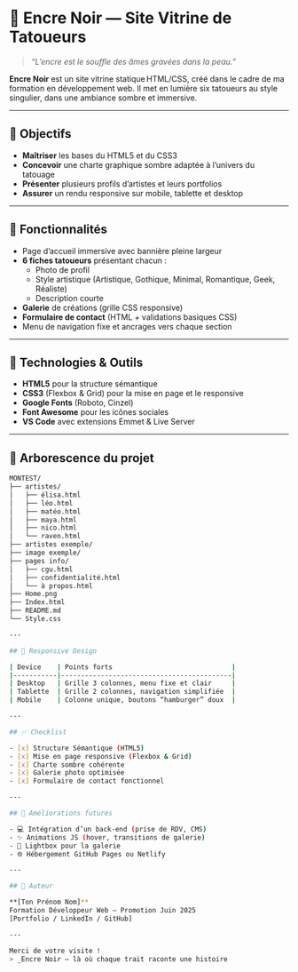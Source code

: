 # 🖤 Encre Noir — Site Vitrine de Tatoueurs

> _“L’encre est le souffle des âmes gravées dans la peau.”_

**Encre Noir** est un site vitrine statique HTML/CSS, créé dans le cadre de ma formation en développement web. Il met en lumière six tatoueurs au style singulier, dans une ambiance sombre et immersive.

---

## 🎯 Objectifs

- **Maîtriser** les bases du HTML5 et du CSS3  
- **Concevoir** une charte graphique sombre adaptée à l’univers du tatouage  
- **Présenter** plusieurs profils d’artistes et leurs portfolios  
- **Assurer** un rendu responsive sur mobile, tablette et desktop  

---

## 🚀 Fonctionnalités

- Page d’accueil immersive avec bannière pleine largeur  
- **6 fiches tatoueurs** présentant chacun :
  - Photo de profil
  - Style artistique (Artistique, Gothique, Minimal, Romantique, Geek, Réaliste)
  - Description courte  
- **Galerie** de créations (grille CSS responsive)  
- **Formulaire de contact** (HTML + validations basiques CSS)  
- Menu de navigation fixe et ancrages vers chaque section  

---

## 🔧 Technologies & Outils

- **HTML5** pour la structure sémantique  
- **CSS3** (Flexbox & Grid) pour la mise en page et le responsive  
- **Google Fonts** (Roboto, Cinzel)  
- **Font Awesome** pour les icônes sociales  
- **VS Code** avec extensions Emmet & Live Server  

---

## 📂 Arborescence du projet

```bash
MONTEST/
├── artistes/
│   ├── élisa.html
│   ├── léo.html
│   ├── matéo.html
│   ├── maya.html
│   ├── nico.html
│   └── raven.html
├── artistes exemple/
├── image exemple/
├── pages info/
│   ├── cgu.html
│   ├── confidentialité.html
│   └── à propos.html
├── Home.png
├── Index.html
├── README.md
└── Style.css

---

## 📱 Responsive Design

| Device    | Points forts                              |
|-----------|-------------------------------------------|
| Desktop   | Grille 3 colonnes, menu fixe et clair     |
| Tablette  | Grille 2 colonnes, navigation simplifiée  |
| Mobile    | Colonne unique, boutons “hamburger” doux  |

---

## ✅ Checklist

- [x] Structure Sémantique (HTML5)  
- [x] Mise en page responsive (Flexbox & Grid)  
- [x] Charte sombre cohérente  
- [x] Galerie photo optimisée  
- [x] Formulaire de contact fonctionnel  

---

## 🔮 Améliorations futures

- 💻 Intégration d’un back‑end (prise de RDV, CMS)  
- ✨ Animations JS (hover, transitions de galerie)  
- 📸 Lightbox pour la galerie  
- 🌐 Hébergement GitHub Pages ou Netlify  

---

## 👤 Auteur

**[Ton Prénom Nom]**  
Formation Développeur Web – Promotion Juin 2025  
[Portfolio / LinkedIn / GitHub]  

---

Merci de votre visite !  
> _Encre Noir — là où chaque trait raconte une histoire

